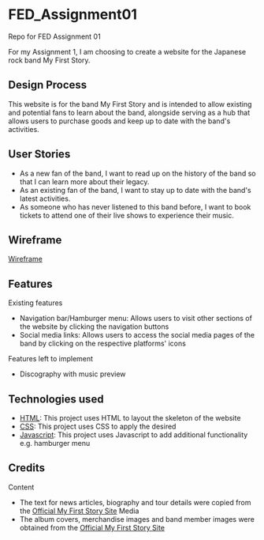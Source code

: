 # FED_Assignment01
Repo for FED Assignment 01

For my Assignment 1, I am choosing to create a website for the Japanese rock band My First Story.

Design Process
--------------
This website is for the band My First Story and is intended to allow existing and potential fans to learn about the band, alongside serving as a hub that allows users to purchase goods and keep up to date with the band's activities.

User Stories
------------
- As a new fan of the band, I want to read up on the history of the band so that I can learn more about their legacy.
- As an existing fan of the band, I want to stay up to date with the band's latest activities.
- As someone who has never listened to this band before, I want to book tickets to attend one of their live shows to experience their music.

Wireframe
---------
[Wireframe](FED_S10257799G_Giam_Jun_Xian_Clive_Assg1_wireframe.xd)

Features
-----------------

Existing features
- Navigation bar/Hamburger menu: Allows users to visit other sections of the website by clicking the navigation buttons
- Social media links: Allows users to access the social media pages of the band by clicking on the respective platforms' icons

Features left to implement
- Discography with music preview

Technologies used
-----------------
- [HTML](https://html.spec.whatwg.org/multipage/): This project uses HTML to layout the skeleton of the website
- [CSS](https://developer.mozilla.org/en-US/docs/Web/CSS): This project uses CSS to apply the desired 
- [Javascript](https://developer.mozilla.org/en-US/docs/Web/JavaScript): This project uses Javascript to add additional functionality e.g. hamburger menu

Credits
-------
Content
- The text for news articles, biography and tour details were copied from the [Official My First Story Site](https://myfirststory.net/)
Media
- The album covers, merchandise images and band member images were obtained from the [Official My First Story Site](https://myfirststory.net/)
